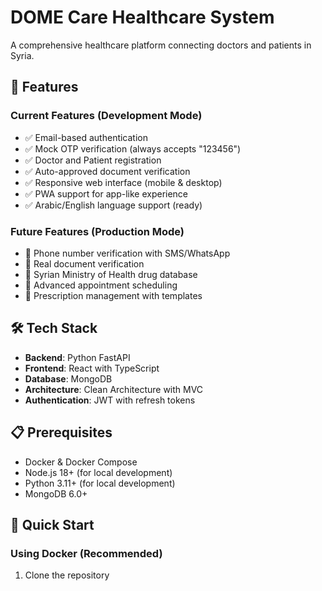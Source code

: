 # DOME Care Healthcare System

A comprehensive healthcare platform connecting doctors and patients in Syria.

## 🚀 Features

### Current Features (Development Mode)
- ✅ Email-based authentication
- ✅ Mock OTP verification (always accepts "123456")
- ✅ Doctor and Patient registration
- ✅ Auto-approved document verification
- ✅ Responsive web interface (mobile & desktop)
- ✅ PWA support for app-like experience
- ✅ Arabic/English language support (ready)

### Future Features (Production Mode)
- 📱 Phone number verification with SMS/WhatsApp
- 📄 Real document verification
- 💊 Syrian Ministry of Health drug database
- 📅 Advanced appointment scheduling
- 💉 Prescription management with templates

## 🛠️ Tech Stack

- **Backend**: Python FastAPI
- **Frontend**: React with TypeScript
- **Database**: MongoDB
- **Architecture**: Clean Architecture with MVC
- **Authentication**: JWT with refresh tokens

## 📋 Prerequisites

- Docker & Docker Compose
- Node.js 18+ (for local development)
- Python 3.11+ (for local development)
- MongoDB 6.0+

## 🚀 Quick Start

### Using Docker (Recommended)

1. Clone the repository